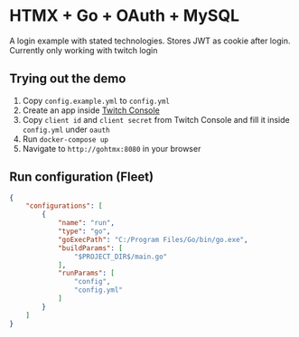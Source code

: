 # HTMX + Go + OAuth + MySQL

A login example with stated technologies. Stores JWT as cookie after login. Currently only working with twitch login

## Trying out the demo

1. Copy `config.example.yml` to `config.yml`
2. Create an app inside [Twitch Console](https://dev.twitch.tv/console)
3. Copy `client id` and `client secret` from Twitch Console and fill it inside `config.yml` under `oauth`
4. Run `docker-compose up`
5. Navigate to `http://gohtmx:8080` in your browser

## Run configuration (Fleet)

```json
{
    "configurations": [
        {
            "name": "run",
            "type": "go",
            "goExecPath": "C:/Program Files/Go/bin/go.exe",
            "buildParams": [
                "$PROJECT_DIR$/main.go"
            ],
            "runParams": [
                "config",
                "config.yml"
            ]
        }
    ]
}
```